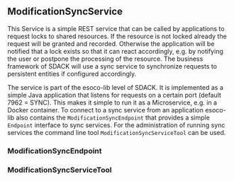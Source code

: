 ## ModificationSyncService

This Service is a simple REST service that can be called by applications to request locks to shared resources. If the resource is not locked already the request will be granted and recorded. Otherwise the application will be notified that a lock exists so that it can react accordingly, e.g. by notifying the user or postpone the processing of the resource. The business framework of SDACK will use a sync service to synchronize requests to persistent entities if configured accordingly.

The service is part of the esoco-lib level of SDACK. It is implemented as a simple Java application that listens for requests on a certain port \(default 7962 = SYNC\). This makes it simple to run it as a Microservice, e.g. in a Docker container. To connect to a sync service from an application esoco-lib also contains the `ModificationSyncEndpoint` that provides a simple `Endpoint` interface to sync services. For the administration of running sync services the command line tool `ModificationSyncServiceTool` can be used.

### ModificationSyncEndpoint

### ModificationSyncServiceTool



